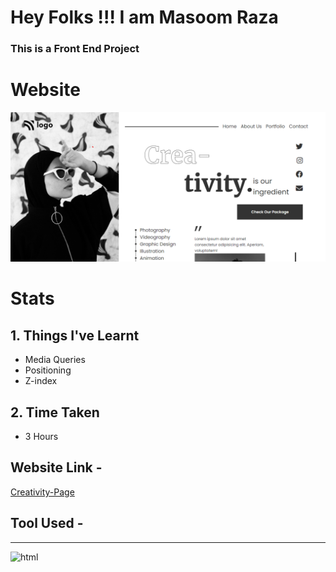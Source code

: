 # Hey Folks !!! I am Masoom Raza    
### This is a Front End Project 
# Website
![Headphone-Page](./final.png)
# Stats 
## 1. Things I've Learnt 
  - Media Queries
  - Positioning
  - Z-index
## 2. Time Taken
- 3 Hours 
## Website Link -
[Creativity-Page](https://razamasoom-creativity.netlify.app/)
## Tool Used - 
---
![html](https://img.shields.io/badge/HTML-CSS-blue)